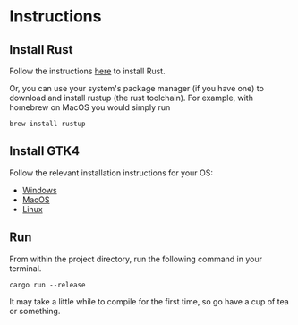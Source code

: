 # Instructions
## Install Rust
Follow the instructions [here](https://www.rust-lang.org/tools/install) to 
install Rust. 

Or, you can use your system's package manager (if you have one) to download and
install rustup (the rust toolchain). For example, with homebrew on MacOS you 
would simply run

```shell
brew install rustup
```

## Install GTK4
Follow the relevant installation instructions for your OS:
- [Windows](https://gtk-rs.org/gtk4-rs/stable/latest/book/installation_windows.html)
- [MacOS](https://gtk-rs.org/gtk4-rs/stable/latest/book/installation_macos.html)
- [Linux](https://gtk-rs.org/gtk4-rs/stable/latest/book/installation_linux.html)

## Run
From within the project directory, run the following command in your terminal. 
```shell
cargo run --release
```
It may take a little while to compile for the first time, so go have a cup of
tea or something. 